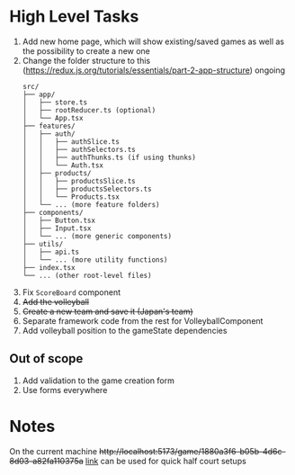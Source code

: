 # High Level Tasks

1. Add new home page, which will show existing/saved games as well as the possibility to create a new one
2. Change the folder structure to this (https://redux.js.org/tutorials/essentials/part-2-app-structure) ongoing
   ```
   src/
   ├── app/
   │   ├── store.ts
   │   ├── rootReducer.ts (optional)
   │   └── App.tsx
   ├── features/
   │   ├── auth/
   │   │   ├── authSlice.ts
   │   │   ├── authSelectors.ts
   │   │   ├── authThunks.ts (if using thunks)
   │   │   └── Auth.tsx
   │   ├── products/
   │   │   ├── productsSlice.ts
   │   │   ├── productsSelectors.ts
   │   │   └── Products.tsx
   │   └── ... (more feature folders)
   ├── components/
   │   ├── Button.tsx
   │   ├── Input.tsx
   │   └── ... (more generic components)
   ├── utils/
   │   ├── api.ts
   │   └── ... (more utility functions)
   ├── index.tsx
   └── ... (other root-level files)
   ```
3. Fix `ScoreBoard` component
4. ~~Add the volleyball~~
5. ~~Create a new team and save it (Japan's team)~~
6. Separate framework code from the rest for VolleyballComponent
7. Add volleyball position to the gameState dependencies

## Out of scope

1. Add validation to the game creation form
2. Use forms everywhere

# Notes

On the current machine ~~http://localhost:5173/game/1880a3f6-b05b-4d6c-8d03-a82fa110375a~~ [link](http://localhost:5173/game/8bdcd54e-e542-44be-8463-f8afeefeef60) can be used for quick half court setups
